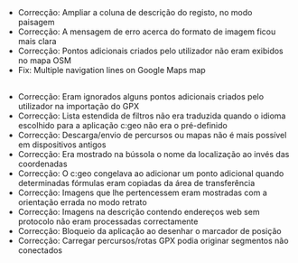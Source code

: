 ##
- Correcção: Ampliar a coluna de descrição do registo, no modo paisagem
- Correcção: A mensagem de erro acerca do formato de imagem ficou mais clara
- Correcção: Pontos adicionais criados pelo utilizador não eram exibidos no mapa OSM
- Fix: Multiple navigation lines on Google Maps map

##
- Correcção: Eram ignorados alguns pontos adicionais criados pelo utilizador na importação do GPX
- Correcção: Lista estendida de filtros não era traduzida quando o idioma escolhido para a aplicação c:geo não era o pré-definido
- Correcção: Descarga/envio de percursos ou mapas não é mais possível em dispositivos antigos
- Correcção: Era mostrado na bússola o nome da localização ao invés das coordenadas
- Correcção: O c:geo congelava ao adicionar um ponto adicional quando determinadas fórmulas eram copiadas da área de transferência
- Correcção: Imagens que lhe pertencessem eram mostradas com a orientação errada no modo retrato
- Correcção: Imagens na descrição contendo endereços web sem protocolo não eram processadas correctamente
- Correcção: Bloqueio da aplicação ao desenhar o marcador de posição
- Correcção: Carregar percursos/rotas GPX podia originar segmentos não conectados
